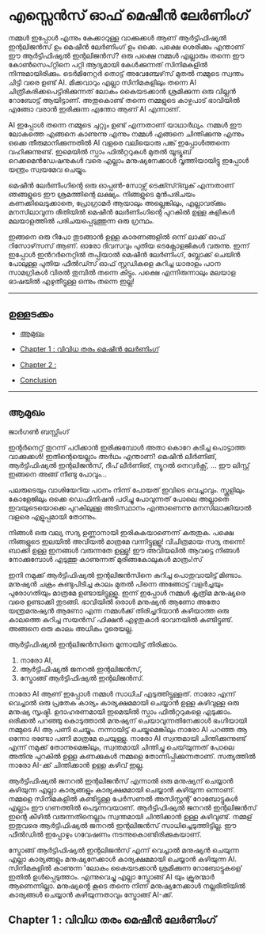 # എസ്സെൻസ് ഓഫ് മെഷീൻ ലേർണിംഗ്    

നമ്മൾ ഇപ്പോൾ എന്നും കേക്കാറുള്ള വാക്കുക്കൾ ആണ് ആർട്ടിഫിഷ്യൽ ഇന്റലിജൻസ് ഉം മെഷീൻ ലേർണിംഗ് ഉം ഒക്കെ. പക്ഷെ ശെരിക്കും എന്താണ് ഈ ആർട്ടിഫിഷ്യൽ ഇന്റലിജൻസ്? ഒരു പക്ഷെ നമ്മൾ എല്ലാരും തന്നെ ഈ കോൺസെപ്റ്റിനെ പറ്റി ആദ്യമായി കേൾക്കുന്നത് സിനിമകളിൽ നിന്നുമായിരിക്കും. ടെർമിനേറ്റർ തൊട്ട് അവേഞ്ചേഴ്‌സ് മുതൽ നമ്മുടെ സ്വന്തം ചിട്ടി വരെ ഉണ്ട് AI. മിക്കവാറും എല്ലാ സിനിമകളിലും തന്നെ AI ചിത്രീകരിക്കപെട്ടിരിക്കുന്നത് ലോകം കൈയടക്കാൻ ശ്രമിക്കുന്ന ഒരു വില്ലൻ റോബോട്ട് ആയിട്ടാണ്. അതുകൊണ്ട് തന്നെ നമ്മളുടെ കാഴ്ചപാട് ഭാവിയിൽ എങ്ങോ വരാൻ ഇരിക്കുന്ന എന്തോ ആണ് AI എന്നാണ്. 

AI ഇപ്പോൾ തന്നെ നമ്മുടെ ചുറ്റും ഉണ്ട് എന്നതാണ് യാഥാർഥ്യം. നമ്മൾ ഈ ലോകത്തെ എങ്ങനെ കാണുന്നു എന്നും നമ്മൾ എങ്ങനെ ചിന്തിക്കുന്നു എന്നും ഒക്കെ തീരുമാനിക്കുന്നതിൽ AI വളരെ വലിയൊരു പങ്ക് ഇപ്പോൾത്തന്നെ വഹിക്കുന്നുണ്ട്. ഇമെയിൽ സ്പാം ഫിൽറ്ററുകൾ മുതൽ യൂട്യൂബ് റെക്കമെൻഡേഷനുകൾ വരെ എല്ലാം മനുഷ്യനേക്കാൾ വൃത്തിയായിട്ടു ഇപ്പോൾ യന്ത്രം സ്വയമേവ ചെയ്യും. 

മെഷീൻ ലേർണിംഗിന്റെ ഒരു ഓപ്പൺ-സോഴ്സ് ടെക്ക്സ്റ്ബുക് എന്നതാണ് ഞങ്ങളുടെ ഈ ശ്രമത്തിന്റെ ലക്ഷ്യം. നിങ്ങളുടെ മുൻപരിചയം കണക്കിലെടുക്കാതെ, പ്രോഗ്രാമർ ആയാലും അല്ലെങ്കിലും, എല്ലാവര്ക്കും മനസിലാവുന്ന രീതിയിൽ മെഷീൻ ലേർണിംഗിന്റെ പുറകിൽ ഉള്ള കളികൾ മലയാളത്തിൽ പരിചയപ്പെടുത്തുന്ന ഒരു ഗ്രന്ഥം. 

ഇങ്ങനെ ഒരു റീപോ തുടങ്ങാൻ ഉള്ള കാരണങ്ങളിൽ ഒന്ന് ലാക്ക് ഓഫ് റിസോഴ്‌സസ് ആണ്. ഓരോ ദിവസവും പുതിയ ടെക്നോളജികൾ വരുന്നു. ഇന്ന് ഇപ്പോൾ ഇൻറർനെറ്റിൽ തപ്പിയാൽ മെഷീൻ ലേർണിംഗ്, ബ്ലോക്ക് ചെയിൻ പോലുള്ള പുതിയ ഫീൽഡ്സ് ഓഫ് സ്റ്റഡികളെ കുറിച്ച ധാരാളം പഠന സാമഗ്രികൾ വിരൽ തുമ്പിൽ തന്നെ കിട്ടും. പക്ഷെ എന്നിരുന്നാലും മലയാള ഭാഷയിൽ എഴുതീട്ടുള്ള ഒന്നും തന്നെ ഇല്ല! 

 

---

## ഉള്ളടക്കം 

- [ആമുഖം](#ആമുഖം) 

- [Chapter 1 : വിവിധ തരം മെഷീൻ ലേർണിംഗ്](#chapter-1) 

- [Chapter 2 : ](#chapter-2)

- [Conclusion](#conclusion)

---

##  ആമുഖം

ജാർഗൺ ബസ്റ്റിംഗ്    

ഇന്റർനെറ്റ് തുറന്ന് പഠിക്കാൻ ഇരിക്കുമ്പോൾ അതാ കൊറേ കടിച്ച പൊട്ടാത്ത വാക്കുക്കൾ! ഇതിന്റെയെല്ലാം അർഥം എന്താണ്! മെഷീൻ ലീർണിങ്, ആർട്ടിഫിഷ്യൽ ഇന്റലിജൻസ്, ദീപ് ലീർണിങ്, ന്യൂറൽ നെറ്വർക്സ്, ... ഈ ലിസ്റ്റ് ഇങ്ങനെ അങ്ങ് നീണ്ടു പോവും...

പലരുടെയും വാശിയേറിയ പഠനം നിന്ന് പോയത് ഇവിടെ വെച്ചാവും. സ്കൂളിലും കോളേജിലും ഒക്കെ ഡെഫിനിഷൻ പഠിച്ചു പോവുന്നത് പോലെ അല്ലാതെ ഇവയുടെയൊക്കെ പുറകിലുള്ള അടിസ്ഥാനം എന്താണെന്നു മനസിലാക്കിയാൽ വളരെ എളുപ്പമായി തോന്നും. 

നിങ്ങൾ ഒരു വല്യ സദ്യ ഉണ്ണാനായി ഇരികുകയാണെന്ന് കരുതുക. പക്ഷെ നിങ്ങളുടെ ഇലയിൽ അവിയൽ മാത്രമേ വന്നിട്ടുള്ളൂ! വിചിത്രമായ സദ്യ തന്നെ! ബാക്കി ഉള്ള ഇനങ്ങൾ വരുന്നതേ ഉള്ളു! ഈ അവിയലിൽ ആവട്ടെ നിങ്ങൾ നോക്കുമ്പോൾ എടുത്തു കാണുന്നത് മുരിങ്ങകോലുകൾ മാത്രം!സ്

ഇനി നമുക്ക് ആർട്ടിഫിഷ്യൽ ഇന്റലിജൻസിനെ കുറിച്ച പൊതുവായിട്ട് മിണ്ടാം. മനുഷ്യൻ ചക്രം കണ്ടുപിടിച്ച കാലം മുതൽ പിന്നെ അങ്ങോട്ട് വളർച്ചയും പുരോഗതിയും മാത്രമേ ഉണ്ടായിട്ടുള്ളൂ. ഇന്ന് ഇപ്പോൾ നമ്മൾ കൃത്രിമ മനുഷ്യരെ വരെ ഉണ്ടാക്കി തുടങ്ങി. ഭാവിയിൽ ഒരാൾ മനുഷ്യൻ ആണോ അതോ യന്ത്രമനുഷ്യൻ ആണോ എന്ന നമ്മൾക്ക് തിരിച്ചറിയാൻ കഴിയാത്ത ഒരു കാലത്തെ കുറിച്ച സയൻസ് ഫിക്ഷൻ എഴുതുകാർ ഭാവനയിൽ കണ്ടിട്ടുണ്ട്. അങ്ങനെ ഒരു കാലം അധികം ദൂരെയല്ല. 

ആർട്ടിഫിഷ്യൽ ഇന്റലിജൻസിനെ മൂന്നായിട്ട് തിരിക്കാം. 
1) നാരോ AI, 
2) ആർട്ടിഫിഷ്യൽ ജനറൽ ഇന്റലിജൻസ്, 
3) സ്ട്രോങ്ങ് ആർട്ടിഫിഷ്യൽ ഇന്റലിജൻസ്. 

നാരോ AI ആണ് ഇപ്പോൾ നമ്മൾ സാധിച് എടുത്തിട്ടുള്ളത്. നാരോ എന്ന് വെച്ചാൽ ഒരു പ്രതേക കാര്യം കാര്യക്ഷമമായി ചെയ്യാൻ ഉള്ള കഴിവുള്ള ഒരു മനുഷ്യ സൃഷ്ഠി. ഉദാഹരണമായി ഇമെയിൽ സ്പാം ഫിൽറ്ററുകളെ എടുക്കാം. ഒരിക്കൽ പറഞ്ഞു കൊടുത്താൽ മനുഷ്യന് ചെയാവുന്നതിനേക്കാൾ ഭംഗിയായി നമ്മുടെ AI ആ പണി ചെയ്യും. നന്നായിട്ട് ചെയ്യുമെങ്കിലും നാരോ AI പറഞ്ഞ ആ ഒന്നോ രണ്ടോ പണി മാത്രമേ ചെയുള്ളു. നാരോ AI സ്വന്തമായി ചിന്തിക്കുന്നുണ്ട് എന്ന് നമുക്ക് തോന്നുമെങ്കിലും, സ്വന്തമായി ചിന്തിച്ചു ചെയ്‌യുന്നത് പോലെ അതിനു പുറകിൽ ഉള്ള കണക്കുകൾ നമ്മളെ തോന്നിപ്പിക്കുന്നതാണ്. സത്യത്തിൽ നാരോ AI-ക്ക് ചിന്തിക്കാൻ ഉള്ള കഴിവ് ഇല്ല.

ആർട്ടിഫിഷ്യൽ ജനറൽ ഇന്റലിജൻസ് എന്നാൽ ഒരു മനുഷ്യന് ചെയ്യാൻ കഴിയുന്ന എല്ലാ കാര്യങ്ങളും കാര്യക്ഷമമായി ചെയ്യാൻ കഴിയുന്ന ഒന്നാണ്. നമ്മളെ സിനിമകളിൽ കണ്ടിട്ടുള്ള പേർസണൽ അസിസ്റ്റന്റ് റോബോട്ടുകൾ എല്ലാം ഈ ഗണത്തിൽ പെടുന്നവയാണ്. ആർട്ടിഫിഷ്യൽ ജനറൽ ഇന്റലിജൻസ് ഇന്റെ കീഴിൽ വരുന്നതിനെല്ലാം സ്വന്തമായി ചിന്തിക്കാൻ ഉള്ള കഴിവുണ്ട്. നമ്മള് ഇതുവരെ ആർട്ടിഫിഷ്യൽ ജനറൽ ഇന്റലിജൻസ് സാധിച്ചെടുത്തിട്ടില്ല. ഈ ഫീൽഡിൽ ഇപ്പോഴും ഗവേഷണം നടന്നുകൊണ്ടിരിക്കുകയാണ്.

സ്ട്രോങ്ങ് ആർട്ടിഫിഷ്യൽ ഇന്റലിജൻസ് എന്ന് വെച്ചാൽ മനുഷ്യൻ ചെയുന്ന എല്ലാ കാര്യങ്ങളും മനുഷ്യനേക്കാൾ കാര്യക്ഷമമായി ചെയ്യാൻ കഴിയുന്ന AI. സിനിമകളിൽ കാണുന്ന 'ലോകം കൈയടക്കാൻ ശ്രമിക്കുന്ന റോബോട്ടുകളെ' ഇതിൽ ഉൾപ്പെടുത്താം. എന്നുവെച്ചു എല്ലാ സ്ട്രോങ്ങ് AI യും ക്രൂരന്മാർ ആണെന്നില്ലാ. മനുഷ്യൻ്റെ കൂടെ തന്നെ നിന്ന് മനുഷ്യനേക്കാൾ നല്ലരീതിയിൽ കാര്യങ്ങൾ ചെയ്യാൻ കഴിയുന്നതാവും സ്ട്രോങ്ങ് AI-ക്ക്.


## Chapter 1 : വിവിധ തരം മെഷീൻ ലേർണിംഗ് 



